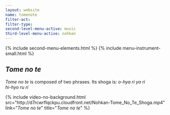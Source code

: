 ```yaml
---
layout: website
name: tomenote
filter-act:
filter-type:
second-level-menu-active: music
third-level-menu-active: nohkan
---
```


{% include second-menu-elements.html %}
{% include menu-instrument-small.html %}

<main class="page-content">
  <div class="text-container">
    <h2><em>Tome no te</em></h2>
    <p><em>Tome no te</em> is composed of two phrases. Its shoga is:
<em>o-hya ri ya ri<br>
hi-hyo ru ri
</em>
</p>
{% include video-no-background.html
  src="http://d7rcwrflqckpu.cloudfront.net/Nohkan-Tome_No_Te_Shoga.mp4"
  link="<em>Tome no te</em>"
  title="<em>Tome no te</em>"
%}
  </div>
</main>
